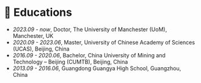 # 📖 Educations
- *2023.09 - now*, Doctor, The University of Manchester (UoM), Manchester, UK
- *2020.09 - 2023.06*, Master, University of Chinese Academy of Sciences (UCAS), Beijing, China
- *2016.09 - 2020.06*, Bachelor, China University of Mining and Technology – Beijing (CUMTB), Beijing, China
- *2013.09 - 2016.06*, Guangdong Guangya High School, Guangzhou, China
